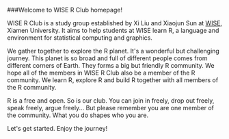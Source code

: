 ###Welcome to WISE R Club homepage!

WISE R Club is a study group established by Xi Liu and Xiaojun Sun at [WISE][1], Xiamen University. It aims to help students at WISE learn R, a language and environment for statistical computing and graphics. 

We gather together to explore the R planet. It's a wonderful but challenging journey. This planet is so broad and full of different people comes from different corners of Earth. They forms a big but friendly R community. We hope all of the members in WISE R Club also be a member of the R community. We learn R, explore R and build R together with all members of the R community.

R is a free and open. So is our club. You can join in freely, drop out freely, speak freely, argue freely... But please remember you are one member of the community. What you do shapes who you are. 

Let's get started. Enjoy the journey!

[1]: http://www.wise.xmu.edu.cn/index.asp
